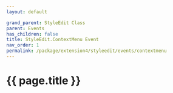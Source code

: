 ```yaml
---
layout: default

grand_parent: StyleEdit Class
parent: Events
has_children: false
title: StyleEdit.ContextMenu Event
nav_order: 1
permalink: /package/extension4/styleedit/events/contextmenu
---
```

# {{ page.title }}